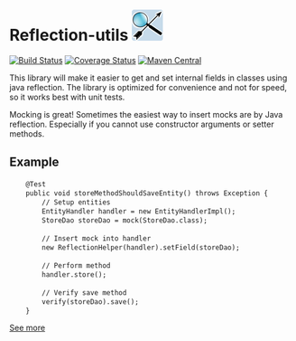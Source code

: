 # Reflection-utils ![Icon](https://raw.githubusercontent.com/Ekryd/reflection-utils/master/ReflectionUtils.png)

[![Build Status](https://travis-ci.org/Ekryd/reflection-utils.svg?branch=master)](https://travis-ci.org/Ekryd/reflection-utils)
[![Coverage Status](https://coveralls.io/repos/Ekryd/reflection-utils/badge.svg?branch=master)](https://coveralls.io/r/Ekryd/reflection-utils?branch=master)
[![Maven Central](https://maven-badges.herokuapp.com/maven-central/com.google.code.reflection-utils/reflection-utils/badge.svg)](https://maven-badges.herokuapp.com/maven-central/com.google.code.reflection-utils/reflection-utils)

This library will make it easier to get and set internal fields in classes using java reflection. The library is optimized for convenience and not for speed, so it works best with unit tests.

Mocking is great! Sometimes the easiest way to insert mocks are by Java reflection. Especially if you cannot use constructor arguments or setter methods.

## Example ##
```
    @Test
    public void storeMethodShouldSaveEntity() throws Exception {
        // Setup entities
        EntityHandler handler = new EntityHandlerImpl();        
        StoreDao storeDao = mock(StoreDao.class);
        
        // Insert mock into handler
        new ReflectionHelper(handler).setField(storeDao);
        
        // Perform method
        handler.store();

        // Verify save method
        verify(storeDao).save();
    }
```

[See more](http://ekryd.github.io/reflection-utils/)

